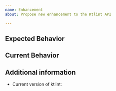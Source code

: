 ```yaml
---
name: Enhancement
about: Propose new enhancement to the Ktlint API

---
```


<!-- The enhancement you want to propose might have already be reported!
Please search in the [issues](https://github.com/pinterest/ktlint/issues) before creating one. -->

## Expected Behavior
<!-- Tell us what should be improved/added/changed/removed -->
<!-- If relevant, provide a link to the relevant section in the [Kotlin Coding Conventions](https://kotlinlang.org/docs/coding-conventions.html) or [Android Kotlin Style Guide](https://developer.android.com/kotlin/style-guide).  -->

<!-- Note: Ktlint should not produce any code which conflict with IntelliJ default code formatting. So please verify that your expectation is accepted by IntelliJ default code formatting. -->

## Current Behavior
<!-- Tell us current state of the API -->

## Additional information
* Current version of ktlint:
